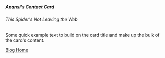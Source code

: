 <div class="card-body">
                  <h5 class="card-title">Anansi's Contact Card</h5>
                  <h6 class="card-subtitle mb-2 text-muted">This Spider's Not Leaving the Web</h6>
                  <p class="card-text">Some quick example text to build on the card title and make up the bulk of the card's content.</p>
                  <a href="#" class="card-link">Blog Home</a>
                  <a href="#" class="card-link"></a>
                </div>